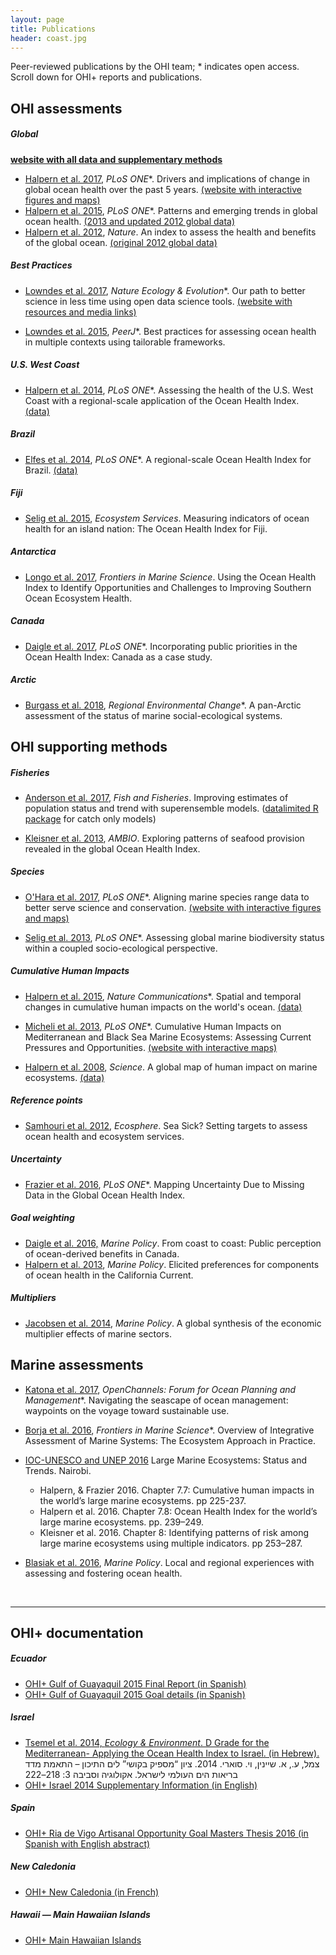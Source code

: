 ```yaml
---
layout: page
title: Publications
header: coast.jpg
---
```


Peer-reviewed publications by the OHI team; * indicates open access.  
Scroll down for OHI+ reports and publications.  

## OHI assessments

##### Global 

[**website with all data and supplementary methods**](http://ohi-science.org/ohi-global/)

- <a href="http://journals.plos.org/plosone/article?id=10.1371/journal.pone.0178267" target="_blank">Halpern et al. 2017</a>, *PLoS ONE*\*. Drivers and implications of change in global ocean health over the past 5 years. <a href="http://ohi-science.nceas.ucsb.edu/plos_change_in_global_ocean_health/" target="_blank">(website with interactive figures and maps)</a>
- <a href="http://journals.plos.org/plosone/article?id=10.1371/journal.pone.0117863" target="_blank">Halpern et al. 2015</a>, *PLoS ONE*\*.
Patterns and emerging trends in global ocean health.
<a href="https://github.com/OHI-Science/ohi-global/blob/master/eez2013/OHI2013_PLOS.zip?raw=true" target="_blank">(2013 and updated 2012 global data)</a>
- <a href="http://www.nature.com/nature/journal/v488/n7413/full/nature11397.html" target="_blank">Halpern et al. 2012</a>, *Nature*.
An index to assess the health and benefits of the global ocean.
<a href="ftp://ohi.nceas.ucsb.edu/pub/data/2012/layers.html" target="_blank">(original 2012 global data)</a>  

##### Best Practices

- <a href="https://www.nature.com/articles/s41559-017-0160" target="_blank">Lowndes et al. 2017</a>, *Nature Ecology & Evolution*\*. Our path to better science in less time using open data science tools. <a href="http://ohi-science.org/betterscienceinlesstime/" target="_blank">(website with resources and media links)</a>

- <a href="http://doi.org/10.7717/peerj.1503" target="_blank">Lowndes et al. 2015</a>, *PeerJ*\*. Best practices for assessing ocean health in multiple contexts using tailorable frameworks.


##### U.S. West Coast

- <a href="http://www.plosone.org/article/info%3Adoi%2F10.1371%2Fjournal.pone.0098995" target="_blank">Halpern et al. 2014</a>, *PLoS ONE*\*.
Assessing the health of the U.S. West Coast with a regional-scale application of the Ocean Health Index.
<a href="https://github.com/OHI-Science/ohi-uswest/blob/master/USwest_PLOS.zip?raw=true" target="_blank">(data)</a>

##### Brazil

- <a href="http://www.plosone.org/article/info%3Adoi%2F10.1371%2Fjournal.pone.0092589" target="_blank">Elfes et al. 2014</a>, *PLoS ONE*\*. A regional-scale Ocean Health Index for Brazil. <a href="http://ohi.nceas.ucsb.edu/data/br-2012/" target="_blank">(data)</a>

##### Fiji

- <a href="http://www.sciencedirect.com/science/article/pii/S2212041614001363" target="_blank">Selig et al. 2015</a>, *Ecosystem Services*.
Measuring indicators of ocean health for an island nation: The Ocean Health Index for Fiji.

##### Antarctica

- <a href="http://journal.frontiersin.org/article/10.3389/fmars.2017.00020/full" target="_blank">Longo et al. 2017</a>, *Frontiers in Marine Science*.
Using the Ocean Health Index to Identify Opportunities and Challenges to Improving Southern Ocean Ecosystem Health.

##### Canada

- <a href="http://journals.plos.org/plosone/article?id=10.1371/journal.pone.0178044" target="_blank">Daigle et al. 2017</a>, *PLoS ONE*\*.
Incorporating public priorities in the Ocean Health Index: Canada as a case study.

##### Arctic

- <a href="https://link.springer.com/article/10.1007/s10113-018-1395-6" target="_blank">Burgass et al. 2018</a>, *Regional Environmental Change*\*.
A pan-Arctic assessment of the status of marine social-ecological systems.


## OHI supporting methods

#####  Fisheries

- <a href="http://onlinelibrary.wiley.com/doi/10.1111/faf.12200/full" target="_blank">Anderson et al. 2017</a>, *Fish and Fisheries*.
Improving estimates of population status and trend with superensemble models.  (<a href="https://github.com/datalimited/datalimited#stock-assessment-methods-for-data-limited-fisheries" target="_blank">datalimited R package</a> for catch only models)

- <a href="http://link.springer.com/article/10.1007/s13280-013-0447-x" target="_blank">Kleisner et al. 2013</a>, *AMBIO*.
Exploring patterns of seafood provision revealed in the global Ocean Health Index.  

##### Species

- <a href="http://journals.plos.org/plosone/article?id=10.1371/journal.pone.0175739" target="_blank">O'Hara et al. 2017</a>, *PLoS ONE*\*. Aligning marine species range data to better serve science and conservation. <a href="http://ohi-science.nceas.ucsb.edu/plos_marine_rangemaps/" target="_blank">(website with interactive figures and maps)</a>


- <a href="http://www.plosone.org/article/info%3Adoi%2F10.1371%2Fjournal.pone.0060284" target="_blank">Selig et al. 2013</a>, *PLoS ONE*\*. Assessing global marine biodiversity status within a coupled socio-ecological perspective.

#####  Cumulative Human Impacts

- <a href="http://www.nature.com/ncomms/2015/150714/ncomms8615/full/ncomms8615.html">Halpern et al. 2015</a>, *Nature Communications*\*.
Spatial and temporal changes in cumulative human impacts on the world's ocean.
<a href="https://knb.ecoinformatics.org/#view/doi:10.5063/F19Z92TW" target="_blank">(data)</a>

- <a href="http://journals.plos.org/plosone/article?id=10.1371/journal.pone.0079889">Micheli et al. 2013</a>, *PLoS ONE*\*.
Cumulative Human Impacts on Mediterranean and Black Sea Marine Ecosystems: Assessing Current Pressures and Opportunities.
<a href="https://mermexregio.obs-vlfr.fr/" target="_blank">(website with interactive maps)</a>

- <a href="http://www.sciencemag.org/content/319/5865/948.abstract" target="_blank">Halpern et al. 2008</a>, *Science*.
A global map of human impact on marine ecosystems.
<a href="https://www.nceas.ucsb.edu/globalmarine/impacts" target="_blank">(data)</a>  


##### Reference points

- <a href="http://www.esajournals.org/doi/abs/10.1890/ES11-00366.1" target="_blank">Samhouri et al. 2012</a>, *Ecosphere*.
Sea Sick? Setting targets to assess ocean health and ecosystem services.

##### Uncertainty

- <a href="http://journals.plos.org/plosone/article?id=10.1371%2Fjournal.pone.0160377" target="_blank">Frazier et al. 2016</a>, *PLoS ONE*\*.
Mapping Uncertainty Due to Missing Data in the Global Ocean Health Index.  

##### Goal weighting

- <a href="https://doi.org/10.1016/j.marpol.2016.09.012" target="_blank">Daigle et al. 2016,</a> *Marine Policy*. 
From coast to coast: Public perception of ocean-derived benefits in Canada. 
- <a href="http://www.sciencedirect.com/science/article/pii/S0308597X13000286" target="_blank">Halpern et al. 2013</a>, *Marine Policy*.
Elicited preferences for components of ocean health in the California Current.

##### Multipliers

- <a href="http://www.sciencedirect.com/science/article/pii/S0308597X13002169" target="_blank">Jacobsen et al. 2014</a>, *Marine Policy*.
A global synthesis of the economic multiplier effects of marine sectors.

## Marine assessments

- <a href="https://www.openchannels.org/literature/16817" target="_blank">Katona et al. 2017</a>, *OpenChannels: Forum for Ocean Planning and Management*\*.
Navigating the seascape of ocean management: waypoints on the voyage toward sustainable use. 

- <a href="http://journal.frontiersin.org/article/10.3389/fmars.2016.00020/full" target="_blank">Borja et al. 2016</a>, *Frontiers in Marine Science*\*.
Overview of Integrative Assessment of Marine Systems: The Ecosystem Approach in Practice.  

- <a href="http://www.geftwap.org/publications/lmes-technical-report/view" target="_blank">IOC-UNESCO and UNEP 2016</a> Large Marine Ecosystems: Status and Trends. Nairobi. 
    - Halpern, & Frazier 2016. Chapter 7.7: Cumulative human impacts in the world’s large marine ecosystems. pp 225-237.
    - Halpern et al. 2016. Chapter 7.8: Ocean Health Index for the world’s large marine ecosystems. pp. 239–249.
    - Kleisner et al. 2016. Chapter 8: Identifying patterns of risk among large marine ecosystems using multiple indicators. pp 253–287.

- <a href="http://www.sciencedirect.com/science/article/pii/S0308597X16302937" target="_blank">Blasiak et al. 2016</a>, *Marine Policy*.
Local and regional experiences with assessing and fostering ocean health.  

<br>

---- 

## OHI+ documentation

##### Ecuador

- <a href="https://github.com/OHI-Science/ohi-science.github.io/raw/dev/assets/downloads/pubs/OHI%2BGulfodeGuayaquil_2015_InformeFinal.pdf" target="_blank">OHI+ Gulf of Guayaquil 2015 Final Report (in Spanish)</a>
- <a href="https://github.com/OHI-Science/ohi-science.github.io/raw/3c6babb40348e62b322abadad086ece565411adf/assets/downloads/pubs/OHI%2BGulfodeGuayaquil_2015_Metas.zip" target="_blank">OHI+ Gulf of Guayaquil 2015 Goal details (in Spanish)</a>

##### Israel

- <a href="http://magazine.isees.org.il/ArticlePage.aspx?ArticleId=456" target="_blank">Tsemel et al. 2014, <em>Ecology & Environment</em>. D Grade for the Mediterranean- Applying the Ocean Health Index to Israel. (in Hebrew).</a>
צמל, ע., א. שיינין, וי. סוארי. 2014. ציון “מספיק בקושי” לים התיכון – התאמת מדד בריאות הים העולמי לישראל. אקולוגיה וסביבה 3: 218–222 
- <a href="https://github.com/OHI-Science/ohi-science.github.io/raw/dev/assets/downloads/pubs/OHI%2BIsrael_2014.pdf" target="_blank">OHI+ Israel 2014 Supplementary Information (in English)</a> 
  
##### Spain

- <a href="https://github.com/OHI-Science/ohi-science.github.io/blob/master/assets/downloads/pubs/OHI%2BRiadeVigoAO_2015.pdf" target="_blank">OHI+ Ria de Vigo Artisanal Opportunity Goal Masters Thesis 2016 (in Spanish with English abstract)</a> 

##### New Caledonia

- <a href="https://github.com/OHI-Science/ohi-science.github.io/blob/master/assets/downloads/pubs/OHI_New_Caledonia.pdf" target="_blank">OHI+ New Caledonia (in French)</a> 

##### Hawaii — Main Hawaiian Islands

- <a href="https://github.com/OHI-Science/ohi-science.github.io/blob/master/assets/downloads/pubs/OHI_Hawaii_report_2018_final_w_bleed_May30.pdf" target="_blank">OHI+ Main Hawaiian Islands</a> 


